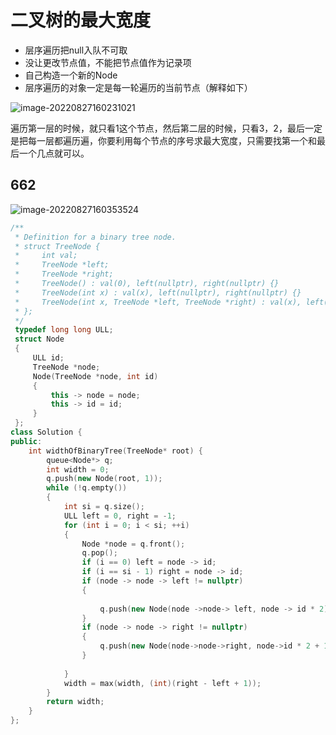 # 二叉树的最大宽度

+ 层序遍历把null入队不可取
+ 没让更改节点值，不能把节点值作为记录项
+ 自己构造一个新的Node
+ 层序遍历的对象一定是每一轮遍历的当前节点（解释如下）

![image-20220827160231021](E:\study\算法整理\typera_image\image-20220827160231021.png)

遍历第一层的时候，就只看1这个节点，然后第二层的时候，只看3，2，最后一定是把每一层都遍历遍，你要利用每个节点的序号求最大宽度，只需要找第一个和最后一个几点就可以。



## 662

![image-20220827160353524](E:\study\算法整理\typera_image\image-20220827160353524.png)



```cpp
/**
 * Definition for a binary tree node.
 * struct TreeNode {
 *     int val;
 *     TreeNode *left;
 *     TreeNode *right;
 *     TreeNode() : val(0), left(nullptr), right(nullptr) {}
 *     TreeNode(int x) : val(x), left(nullptr), right(nullptr) {}
 *     TreeNode(int x, TreeNode *left, TreeNode *right) : val(x), left(left), right(right) {}
 * };
 */
 typedef long long ULL;
 struct Node
 {  
     ULL id;
     TreeNode *node;
     Node(TreeNode *node, int id)
     {
         this -> node = node;
         this -> id = id;
     }
 };
class Solution {
public:
    int widthOfBinaryTree(TreeNode* root) {
        queue<Node*> q;
        int width = 0;
        q.push(new Node(root, 1));
        while (!q.empty())
        {
            int si = q.size();
            ULL left = 0, right = -1;
            for (int i = 0; i < si; ++i)
            {
                Node *node = q.front();
                q.pop();
                if (i == 0) left = node -> id;
                if (i == si - 1) right = node -> id;
                if (node -> node -> left != nullptr)
                {
                    
                    q.push(new Node(node ->node-> left, node -> id * 2));
                } 
                if (node -> node -> right != nullptr)
                {
                    q.push(new Node(node->node->right, node->id * 2 + 1));
                }
            
            }
            width = max(width, (int)(right - left + 1));
        }
        return width;
    }
};
```

